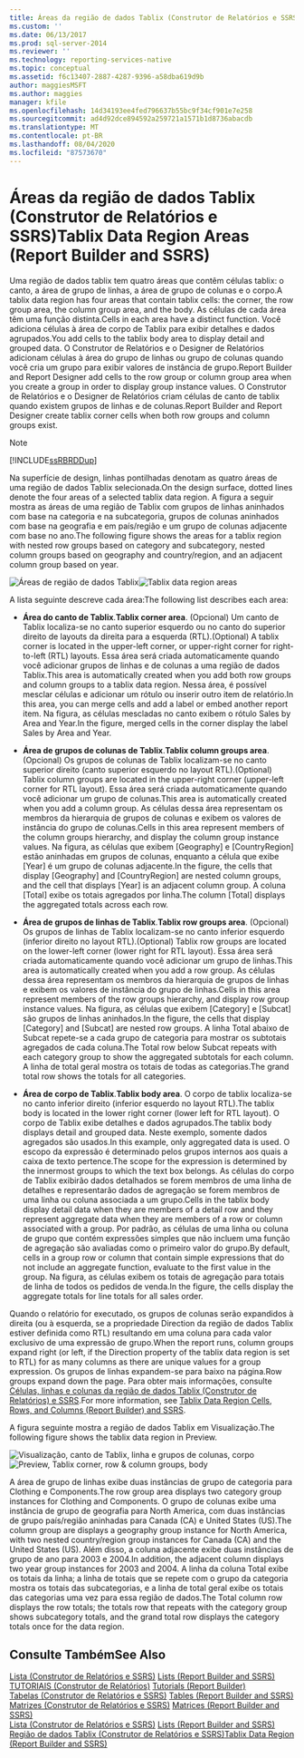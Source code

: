 ```yaml
---
title: Áreas da região de dados Tablix (Construtor de Relatórios e SSRS) | Microsoft Docs
ms.custom: ''
ms.date: 06/13/2017
ms.prod: sql-server-2014
ms.reviewer: ''
ms.technology: reporting-services-native
ms.topic: conceptual
ms.assetid: f6c13407-2887-4287-9396-a58dba619d9b
author: maggiesMSFT
ms.author: maggies
manager: kfile
ms.openlocfilehash: 14d34193ee4fed796637b55bc9f34cf901e7e258
ms.sourcegitcommit: ad4d92dce894592a259721a1571b1d8736abacdb
ms.translationtype: MT
ms.contentlocale: pt-BR
ms.lasthandoff: 08/04/2020
ms.locfileid: "87573670"
---
```

# <a name="tablix-data-region-areas-report-builder-and-ssrs"></a><span data-ttu-id="db893-102">Áreas da região de dados Tablix (Construtor de Relatórios e SSRS)</span><span class="sxs-lookup"><span data-stu-id="db893-102">Tablix Data Region Areas (Report Builder and SSRS)</span></span>
  <span data-ttu-id="db893-103">Uma região de dados tablix tem quatro áreas que contêm células tablix: o canto, a área de grupo de linhas, a área de grupo de colunas e o corpo.</span><span class="sxs-lookup"><span data-stu-id="db893-103">A tablix data region has four areas that contain tablix cells: the corner, the row group area, the column group area, and the body.</span></span> <span data-ttu-id="db893-104">As células de cada área têm uma função distinta.</span><span class="sxs-lookup"><span data-stu-id="db893-104">Cells in each area have a distinct function.</span></span> <span data-ttu-id="db893-105">Você adiciona células à área de corpo de Tablix para exibir detalhes e dados agrupados.</span><span class="sxs-lookup"><span data-stu-id="db893-105">You add cells to the tablix body area to display detail and grouped data.</span></span> <span data-ttu-id="db893-106">O Construtor de Relatórios e o Designer de Relatórios adicionam células à área do grupo de linhas ou grupo de colunas quando você cria um grupo para exibir valores de instância de grupo.</span><span class="sxs-lookup"><span data-stu-id="db893-106">Report Builder and Report Designer add cells to the row group or column group area when you create a group in order to display group instance values.</span></span> <span data-ttu-id="db893-107">O Construtor de Relatórios e o Designer de Relatórios criam células de canto de tablix quando existem grupos de linhas e de colunas.</span><span class="sxs-lookup"><span data-stu-id="db893-107">Report Builder and Report Designer create tablix corner cells when both row groups and column groups exist.</span></span>  
  
> [!NOTE]  
>  [!INCLUDE[ssRBRDDup](../../includes/ssrbrddup-md.md)]  
  
 <span data-ttu-id="db893-108">Na superfície de design, linhas pontilhadas denotam as quatro áreas de uma região de dados Tablix selecionada.</span><span class="sxs-lookup"><span data-stu-id="db893-108">On the design surface, dotted lines denote the four areas of a selected tablix data region.</span></span> <span data-ttu-id="db893-109">A figura a seguir mostra as áreas de uma região de Tablix com grupos de linhas aninhados com base na categoria e na subcategoria, grupos de colunas aninhados com base na geografia e em país/região e um grupo de colunas adjacente com base no ano.</span><span class="sxs-lookup"><span data-stu-id="db893-109">The following figure shows the areas for a tablix region with nested row groups based on category and subcategory, nested column groups based on geography and country/region, and an adjacent column group based on year.</span></span>  
  
 <span data-ttu-id="db893-110">![Áreas de região de dados Tablix](../media/rs-tablixareas.gif "Áreas da região de dados Tablix")</span><span class="sxs-lookup"><span data-stu-id="db893-110">![Tablix data region areas](../media/rs-tablixareas.gif "Tablix data region areas")</span></span>  
  
 <span data-ttu-id="db893-111">A lista seguinte descreve cada área:</span><span class="sxs-lookup"><span data-stu-id="db893-111">The following list describes each area:</span></span>  
  
-   <span data-ttu-id="db893-112">**Área do canto de Tablix**.</span><span class="sxs-lookup"><span data-stu-id="db893-112">**Tablix corner area**.</span></span> <span data-ttu-id="db893-113">(Opcional) Um canto de Tablix localiza-se no canto superior esquerdo ou no canto do superior direito de layouts da direita para a esquerda (RTL).</span><span class="sxs-lookup"><span data-stu-id="db893-113">(Optional) A tablix corner is located in the upper-left corner, or upper-right corner for right-to-left (RTL) layouts.</span></span> <span data-ttu-id="db893-114">Essa área será criada automaticamente quando você adicionar grupos de linhas e de colunas a uma região de dados Tablix.</span><span class="sxs-lookup"><span data-stu-id="db893-114">This area is automatically created when you add both row groups and column groups to a tablix data region.</span></span> <span data-ttu-id="db893-115">Nessa área, é possível mesclar células e adicionar um rótulo ou inserir outro item de relatório.</span><span class="sxs-lookup"><span data-stu-id="db893-115">In this area, you can merge cells and add a label or embed another report item.</span></span> <span data-ttu-id="db893-116">Na figura, as células mescladas no canto exibem o rótulo Sales by Area and Year.</span><span class="sxs-lookup"><span data-stu-id="db893-116">In the figure, merged cells in the corner display the label Sales by Area and Year.</span></span>  
  
-   <span data-ttu-id="db893-117">**Área de grupos de colunas de Tablix**.</span><span class="sxs-lookup"><span data-stu-id="db893-117">**Tablix column groups area**.</span></span> <span data-ttu-id="db893-118">(Opcional) Os grupos de colunas de Tablix localizam-se no canto superior direito (canto superior esquerdo no layout RTL).</span><span class="sxs-lookup"><span data-stu-id="db893-118">(Optional) Tablix column groups are located in the upper-right corner (upper-left corner for RTL layout).</span></span> <span data-ttu-id="db893-119">Essa área será criada automaticamente quando você adicionar um grupo de colunas.</span><span class="sxs-lookup"><span data-stu-id="db893-119">This area is automatically created when you add a column group.</span></span> <span data-ttu-id="db893-120">As células dessa área representam os membros da hierarquia de grupos de colunas e exibem os valores de instância do grupo de colunas.</span><span class="sxs-lookup"><span data-stu-id="db893-120">Cells in this area represent members of the column groups hierarchy, and display the column group instance values.</span></span> <span data-ttu-id="db893-121">Na figura, as células que exibem [Geography] e [CountryRegion] estão aninhadas em grupos de colunas, enquanto a célula que exibe [Year] é um grupo de colunas adjacente.</span><span class="sxs-lookup"><span data-stu-id="db893-121">In the figure, the cells that display [Geography] and [CountryRegion] are nested column groups, and the cell that displays [Year] is an adjacent column group.</span></span> <span data-ttu-id="db893-122">A coluna [Total] exibe os totais agregados por linha.</span><span class="sxs-lookup"><span data-stu-id="db893-122">The column [Total] displays the aggregated totals across each row.</span></span>  
  
-   <span data-ttu-id="db893-123">**Área de grupos de linhas de Tablix**.</span><span class="sxs-lookup"><span data-stu-id="db893-123">**Tablix row groups area**.</span></span> <span data-ttu-id="db893-124">(Opcional) Os grupos de linhas de Tablix localizam-se no canto inferior esquerdo (inferior direito no layout RTL).</span><span class="sxs-lookup"><span data-stu-id="db893-124">(Optional) Tablix row groups are located on the lower-left corner (lower right for RTL layout).</span></span> <span data-ttu-id="db893-125">Essa área será criada automaticamente quando você adicionar um grupo de linhas.</span><span class="sxs-lookup"><span data-stu-id="db893-125">This area is automatically created when you add a row group.</span></span> <span data-ttu-id="db893-126">As células dessa área representam os membros da hierarquia de grupos de linhas e exibem os valores de instância do grupo de linhas.</span><span class="sxs-lookup"><span data-stu-id="db893-126">Cells in this area represent members of the row groups hierarchy, and display row group instance values.</span></span> <span data-ttu-id="db893-127">Na figura, as células que exibem [Category] e [Subcat] são grupos de linhas aninhados.</span><span class="sxs-lookup"><span data-stu-id="db893-127">In the figure, the cells that display [Category] and [Subcat] are nested row groups.</span></span> <span data-ttu-id="db893-128">A linha Total abaixo de Subcat repete-se a cada grupo de categoria para mostrar os subtotais agregados de cada coluna.</span><span class="sxs-lookup"><span data-stu-id="db893-128">The Total row below Subcat repeats with each category group to show the aggregated subtotals for each column.</span></span> <span data-ttu-id="db893-129">A linha de total geral mostra os totais de todas as categorias.</span><span class="sxs-lookup"><span data-stu-id="db893-129">The grand total row shows the totals for all categories.</span></span>  
  
-   <span data-ttu-id="db893-130">**Área de corpo de Tablix**.</span><span class="sxs-lookup"><span data-stu-id="db893-130">**Tablix body area**.</span></span> <span data-ttu-id="db893-131">O corpo de tablix localiza-se no canto inferior direito (inferior esquerdo no layout RTL).</span><span class="sxs-lookup"><span data-stu-id="db893-131">The tablix body is located in the lower right corner (lower left for RTL layout).</span></span> <span data-ttu-id="db893-132">O corpo de Tablix exibe detalhes e dados agrupados.</span><span class="sxs-lookup"><span data-stu-id="db893-132">The tablix body displays detail and grouped data.</span></span> <span data-ttu-id="db893-133">Neste exemplo, somente dados agregados são usados.</span><span class="sxs-lookup"><span data-stu-id="db893-133">In this example, only aggregated data is used.</span></span> <span data-ttu-id="db893-134">O escopo da expressão é determinado pelos grupos internos aos quais a caixa de texto pertence.</span><span class="sxs-lookup"><span data-stu-id="db893-134">The scope for the expression is determined by the innermost groups to which the text box belongs.</span></span> <span data-ttu-id="db893-135">As células do corpo de Tablix exibirão dados detalhados se forem membros de uma linha de detalhes e representarão dados de agregação se forem membros de uma linha ou coluna associada a um grupo.</span><span class="sxs-lookup"><span data-stu-id="db893-135">Cells in the tablix body display detail data when they are members of a detail row and they represent aggregate data when they are members of a row or column associated with a group.</span></span> <span data-ttu-id="db893-136">Por padrão, as células de uma linha ou coluna de grupo que contém expressões simples que não incluem uma função de agregação são avaliadas como o primeiro valor do grupo.</span><span class="sxs-lookup"><span data-stu-id="db893-136">By default, cells in a group row or column that contain simple expressions that do not include an aggregate function, evaluate to the first value in the group.</span></span> <span data-ttu-id="db893-137">Na figura, as células exibem os totais de agregação para totais de linha de todos os pedidos de venda.</span><span class="sxs-lookup"><span data-stu-id="db893-137">In the figure, the cells display the aggregate totals for line totals for all sales order.</span></span>  
  
 <span data-ttu-id="db893-138">Quando o relatório for executado, os grupos de colunas serão expandidos à direita (ou à esquerda, se a propriedade Direction da região de dados Tablix estiver definida como RTL) resultando em uma coluna para cada valor exclusivo de uma expressão de grupo.</span><span class="sxs-lookup"><span data-stu-id="db893-138">When the report runs, column groups expand right (or left, if the Direction property of the tablix data region is set to RTL) for as many columns as there are unique values for a group expression.</span></span> <span data-ttu-id="db893-139">Os grupos de linhas expandem-se para baixo na página.</span><span class="sxs-lookup"><span data-stu-id="db893-139">Row groups expand down the page.</span></span> <span data-ttu-id="db893-140">Para obter mais informações, consulte [Células, linhas e colunas da região de dados Tablix &#40;Construtor de Relatórios&#41; e SSRS](tablix-data-region-cells-rows-and-columns-report-builder-and-ssrs.md).</span><span class="sxs-lookup"><span data-stu-id="db893-140">For more information, see [Tablix Data Region Cells, Rows, and Columns &#40;Report Builder&#41; and SSRS](tablix-data-region-cells-rows-and-columns-report-builder-and-ssrs.md).</span></span>  
  
 <span data-ttu-id="db893-141">A figura seguinte mostra a região de dados Tablix em Visualização.</span><span class="sxs-lookup"><span data-stu-id="db893-141">The following figure shows the tablix data region in Preview.</span></span>  
  
 <span data-ttu-id="db893-142">![Visualização, canto de Tablix, linha e grupos de colunas, corpo](../media/rs-tablixareaspreview.gif "Visualização, canto de Tablix, linha e grupos de colunas, corpo")</span><span class="sxs-lookup"><span data-stu-id="db893-142">![Preview, Tablix corner, row & column groups, body](../media/rs-tablixareaspreview.gif "Preview, Tablix corner, row & column groups, body")</span></span>  
  
 <span data-ttu-id="db893-143">A área de grupo de linhas exibe duas instâncias de grupo de categoria para Clothing e Components.</span><span class="sxs-lookup"><span data-stu-id="db893-143">The row group area displays two category group instances for Clothing and Components.</span></span> <span data-ttu-id="db893-144">O grupo de colunas exibe uma instância de grupo de geografia para North America, com duas instâncias de grupo país/região aninhadas para Canada (CA) e United States (US).</span><span class="sxs-lookup"><span data-stu-id="db893-144">The column group are displays a geography group instance for North America, with two nested country/region group instances for Canada (CA) and the United States (US).</span></span> <span data-ttu-id="db893-145">Além disso, a coluna adjacente exibe duas instâncias de grupo de ano para 2003 e 2004.</span><span class="sxs-lookup"><span data-stu-id="db893-145">In addition, the adjacent column displays two year group instances for 2003 and 2004.</span></span> <span data-ttu-id="db893-146">A linha da coluna Total exibe os totais da linha; a linha de totais que se repete com o grupo da categoria mostra os totais das subcategorias, e a linha de total geral exibe os totais das categorias uma vez para essa região de dados.</span><span class="sxs-lookup"><span data-stu-id="db893-146">The Total column row displays the row totals; the totals row that repeats with the category group shows subcategory totals, and the grand total row displays the category totals once for the data region.</span></span>  
  
## <a name="see-also"></a><span data-ttu-id="db893-147">Consulte Também</span><span class="sxs-lookup"><span data-stu-id="db893-147">See Also</span></span>  
 <span data-ttu-id="db893-148">[Lista &#40;Construtor de Relatórios e SSRS&#41;](tables-matrices-and-lists-report-builder-and-ssrs.md) </span><span class="sxs-lookup"><span data-stu-id="db893-148">[Lists &#40;Report Builder and SSRS&#41;](tables-matrices-and-lists-report-builder-and-ssrs.md) </span></span>  
 <span data-ttu-id="db893-149">[TUTORIAIS &#40;Construtor de Relatórios&#41;](../report-builder-tutorials.md) </span><span class="sxs-lookup"><span data-stu-id="db893-149">[Tutorials &#40;Report Builder&#41;](../report-builder-tutorials.md) </span></span>  
 <span data-ttu-id="db893-150">[Tabelas &#40;Construtor de Relatórios e SSRS&#41;](tables-report-builder-and-ssrs.md) </span><span class="sxs-lookup"><span data-stu-id="db893-150">[Tables &#40;Report Builder  and SSRS&#41;](tables-report-builder-and-ssrs.md) </span></span>  
 <span data-ttu-id="db893-151">[Matrizes &#40;Construtor de Relatórios e SSRS&#41;](create-a-matrix-report-builder-and-ssrs.md) </span><span class="sxs-lookup"><span data-stu-id="db893-151">[Matrices &#40;Report Builder and SSRS&#41;](create-a-matrix-report-builder-and-ssrs.md) </span></span>  
 <span data-ttu-id="db893-152">[Lista &#40;Construtor de Relatórios e SSRS&#41;](create-invoices-and-forms-with-lists-report-builder-and-ssrs.md) </span><span class="sxs-lookup"><span data-stu-id="db893-152">[Lists &#40;Report Builder and SSRS&#41;](create-invoices-and-forms-with-lists-report-builder-and-ssrs.md) </span></span>  
 [<span data-ttu-id="db893-153">Região de dados Tablix &#40;Construtor de Relatórios e SSRS&#41;</span><span class="sxs-lookup"><span data-stu-id="db893-153">Tablix Data Region &#40;Report Builder and SSRS&#41;</span></span>](../tablix-data-region-report-builder-and-ssrs.md)  
  
  

